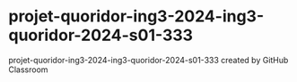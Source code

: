 # projet-quoridor-ing3-2024-ing3-quoridor-2024-s01-333
projet-quoridor-ing3-2024-ing3-quoridor-2024-s01-333 created by GitHub Classroom
